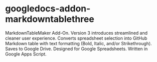 # googledocs-addon-markdowntablethree
MarkdownTableMaker Add-On. Version 3 introduces streamlined and cleaner user experience. Converts spreadsheet selection into GitHub Markdown table with text formatting (Bold, Italic, and/or Strikethrough). Saves to Google Drive. Designed for Google Spreadsheets. Written in Google Apps Script.
